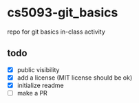 # cs5093-git_basics

repo for git basics in-class activity

## todo

- [x] public visibility
- [x] add a license (MIT license should be ok)
- [x] initialize readme
- [ ] make a PR
